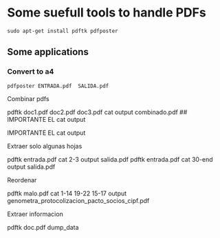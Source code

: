 Some suefull tools to handle PDFs
=================================

    sudo apt-get install pdftk pdfposter 


Some applications
-----------------


### Convert to a4

    pdfposter ENTRADA.pdf  SALIDA.pdf


Combinar pdfs

pdftk doc1.pdf doc2.pdf doc3.pdf cat output combinado.pdf   ## IMPORTANTE EL cat output

IMPORTANTE EL cat output


Extraer solo algunas hojas

pdftk entrada.pdf cat 2-3 output salida.pdf
pdftk entrada.pdf cat 30-end output salida.pdf


Reordenar

pdftk malo.pdf cat 1-14 19-22 15-17 output genometra_protocolizacion_pacto_socios_cipf.pdf


Extraer informacion

pdftk doc.pdf dump_data
